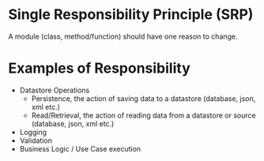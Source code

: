 # Single Responsibility Principle (SRP)
A module (class, method/function) should have one reason to change.

# Examples of Responsibility

- Datastore Operations
  - Persistence, the action of saving data to a datastore (database, json, xml etc.)
  - Read/Retrieval, the action of reading data from a datastore or source (database, json, xml etc.)
- Logging
- Validation
- Business Logic / Use Case execution 
